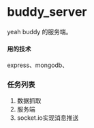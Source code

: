 # buddy_server
yeah buddy 的服务端。

#### 用的技术
express、mongodb、

### 任务列表
1. 数据抓取
2. 服务端
3. socket.io实现消息推送